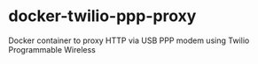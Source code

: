 # docker-twilio-ppp-proxy
Docker container to proxy HTTP via USB PPP modem using Twilio Programmable Wireless
